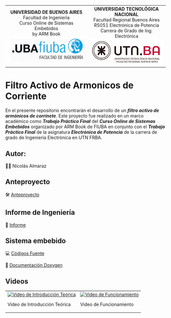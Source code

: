 <div style="text-align: center;">
    <table style="margin: 0 auto; border-collapse: collapse;">
        <tr>
            <td style="text-align: center;">
                <strong>UNIVERSIDAD DE BUENOS AIRES</strong><br>
                Facultad de Ingeniería<br>
                Curso Online de Sistemas Embebidos<br>
		by ARM Book<br>
                <img src="Informe Ingenieria/img/logoUBA.png" width="300"/>
            </td>
            <td style="text-align: center;">
                <strong>UNIVERSIDAD TECNOLÓGICA NACIONAL</strong><br>
                Facultad Regional Buenos Aires<br>
                R5051 Electrónica de Potencia<br>
		Carrera de Grado de Ing. Electrónica<br>
                <img src="Informe Ingenieria/img/logoUTN.png" width="275"/>
            </td>
        </tr>
    </table>
</div>

# Filtro Activo de Armonicos de Corriente

En el presente repositorio encontrarán el desarrollo de un ***filtro activo de armónicos de corrinete***.
Este proyecto fue realizado en un marco académico como ***Trabajo Práctico Final*** del ***Curso Online de Sistemas Embebidos*** organizado por ARM Book de FIUBA en conjunto con el ***Trabajo Práctico Final*** de la asignatura ***Electrónica de Potencia*** de la carrera de grado de Ingeniería Electrónica en UTN FRBA. 

## Autor: 
🧑‍🎓 Nicolás Almaraz

## Anteproyecto

🛠️ [Anteproyecto](https://github.com/NicolasTobiasAlmaraz/filtro_activo_armonicos_corriente/tree/main/Anteproyecto)

## Informe de Ingeniería

📘 [Informe](https://github.com/NicolasTobiasAlmaraz/filtro_activo_armonicos_corriente/tree/main/Informe)


## Sistema embebido

💻 [Códigos Fuente](https://github.com/NicolasTobiasAlmaraz/filtro_activo_armonicos_corriente/tree/main/Sources)

🔗 [Documentación Doxygen](https://rawcdn.githack.com/NicolasTobiasAlmaraz/filtro_activo_armonicos_corriente/50b7d0af559790f539d4cfe7f90ac27d37ef2cf7/Doc%20Firmware/html/index.html)

## Videos

<table>
  <tr>
    <td>
      <a href="https://www.youtube.com/watch?v=d_W_DLnTHeg">
        <img src="https://img.youtube.com/vi/d_W_DLnTHeg/0.jpg" alt="Video de Introducción Teórica" width="300">
      </a>
      <p>Video de Introducción Teórica</p>
    </td>
    <td>
      <a href="https://www.youtube.com/watch?v=SaUtxi-bsFg&lc=Ugy0l7aQObMK8iRjLyR4AaABAg&ab_channel=NicolasAlmaraz">
        <img src="https://img.youtube.com/vi/SaUtxi-bsFg/0.jpg" alt="Video de Funcionamiento" width="300">
      </a>
      <p>Video de Funcionamiento</p>
    </td>
  </tr>
</table>

